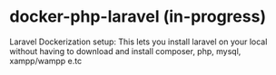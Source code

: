 # docker-php-laravel (in-progress)
Laravel Dockerization setup: This lets you install laravel on your local without having to download and install composer, php, mysql, xampp/wampp e.tc




